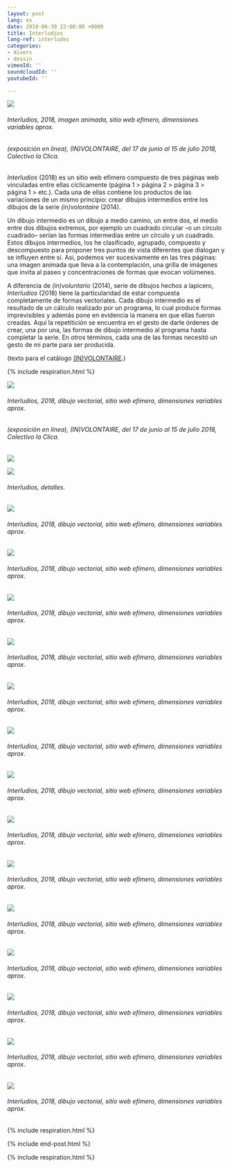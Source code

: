 ```yaml
---
layout: post
lang: es
date: 2018-06-30 22:00:00 +0000
title: Interludios
lang-ref: interludes
categories:
- divers
- dessin
vimeoId: ''
soundcloudId: ''
youtubeId: ''

---
```

![](/mepierdoparaver/imgs/interlude-1a-gif.gif)

###### _Interludios_, 2018, imagen animada, sitio web efímero, dimensiones variables aprox.

###### (exposición en línea), _(IN)VOLONTAIRE_, del 17 de junio al 15 de julio 2018, Colectivo la Clica.

_Interludios_ (2018) es un sitio web efímero compuesto de tres páginas web vinculadas entre ellas cíclicamente (página 1 > página 2 > página 3 > página 1 > etc.). Cada una de ellas contiene los productos de las variaciones de un mismo principio: crear dibujos intermedios entre los dibujos de la serie _(in)volontaire_ (2014).

Un dibujo intermedio es un dibujo a medio camino, un entre dos, el medio entre dos dibujos extremos, por ejemplo un cuadrado circular –o un círculo cuadrado– serían las formas intermedias entre un círculo y un cuadrado. Estos dibujos intermedios, los he clasificado, agrupado, compuesto y descompuesto para proponer tres puntos de vista diferentes que dialogan y se influyen entre sí. Asi, podemos ver sucesivamente en las tres páginas: una imagen animada que lleva a la contemplación, una grilla de imágenes que invita al paseo y concentraciones de formas que evocan volúmenes.

A diferencia de _(in)voluntario_ (2014), serie de dibujos hechos a lapicero, _Interludios_ (2018) tiene la particularidad de estar compuesta completamente de formas vectoriales. Cada dibujo intermedio es el resultado de un cálculo realizado por un programa, lo cual produce formas imprevisibles y además pone en evidencia la manera en que ellas fueron creadas. Aquí la repetitición se encuentra en el gesto de darle órdenes de crear, una por una, las formas de dibujo intermedio al programa hasta completar la serie. En otros términos, cada una de las formas necesitó un gesto de mi parte para ser producida.

(texto para el catálogo [(IN)VOLONTAIRE](https://fr.calameo.com/read/006090984d2e17f945d7f).)

{% include respiration.html %}

![](/mepierdoparaver/imgs/in-volontaire-interlude-grilla-04-up-a.jpg)

###### _Interludios_, 2018, dibujo vectorial, sitio web efímero, dimensiones variables aprox.

###### (exposición en línea), _(IN)VOLONTAIRE_, del 17 de junio al 15 de julio 2018, Colectivo la Clica.

![](/mepierdoparaver/imgs/in-volontaire-interlude-grilla-04-up-b.jpg)

![](/mepierdoparaver/imgs/in-volontaire-interlude-grilla-04-up-c.jpg)

###### _Interludios_, detalles.

![](/mepierdoparaver/imgs/int-desc-001-014-up.png)

###### _Interludios_, 2018, dibujo vectorial, sitio web efímero, dimensiones variables aprox.

![](/mepierdoparaver/imgs/int-desc-015-028-up.png)

###### _Interludios_, 2018, dibujo vectorial, sitio web efímero, dimensiones variables aprox.

![](/mepierdoparaver/imgs/int-desc-029-042-up.png)

###### _Interludios_, 2018, dibujo vectorial, sitio web efímero, dimensiones variables aprox.

![](/mepierdoparaver/imgs/int-desc-043-056-up.png)

###### _Interludios_, 2018, dibujo vectorial, sitio web efímero, dimensiones variables aprox.

![](/mepierdoparaver/imgs/int-desc-057-070-up.png)

###### _Interludios_, 2018, dibujo vectorial, sitio web efímero, dimensiones variables aprox.

![](/mepierdoparaver/imgs/int-desc-071-084-up.png)

###### _Interludios_, 2018, dibujo vectorial, sitio web efímero, dimensiones variables aprox.

![](/mepierdoparaver/imgs/int-desc-085-098-up.png)

###### _Interludios_, 2018, dibujo vectorial, sitio web efímero, dimensiones variables aprox.

![](/mepierdoparaver/imgs/int-desc-099-112-up.png)

###### _Interludios_, 2018, dibujo vectorial, sitio web efímero, dimensiones variables aprox.

![](/mepierdoparaver/imgs/int-desc-113-126-up.png)

###### _Interludios_, 2018, dibujo vectorial, sitio web efímero, dimensiones variables aprox.

![](/mepierdoparaver/imgs/int-desc-127-140-up.png)

###### _Interludios_, 2018, dibujo vectorial, sitio web efímero, dimensiones variables aprox.

![](/mepierdoparaver/imgs/int-desc-141-154-up.png)

###### _Interludios_, 2018, dibujo vectorial, sitio web efímero, dimensiones variables aprox.

![](/mepierdoparaver/imgs/int-desc-155-168-up.png)

###### _Interludios_, 2018, dibujo vectorial, sitio web efímero, dimensiones variables aprox.

![](/mepierdoparaver/imgs/int-desc-169-182-up.png)

###### _Interludios_, 2018, dibujo vectorial, sitio web efímero, dimensiones variables aprox.

![](/mepierdoparaver/imgs/int-desc-183-196-up.png)

###### _Interludios_, 2018, dibujo vectorial, sitio web efímero, dimensiones variables aprox.

{% include respiration.html %}

{% include end-post.html %}

{% include respiration.html %}